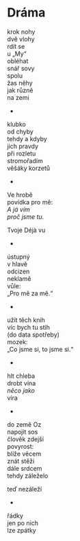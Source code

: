 Dráma
=====

krok nohy  
dvě vlohy  
rdít se  
u „My“  
obléhat  
snář sovy  
spolu  
žas něhy  
jak různě  
na zemi

*

klubko  
od chyby  
tehdy a kdyby  
jich pravdy  
při rozletu  
stromořadím  
věšáky korzetů

*

Ve hrobě  
povídka pro mě:  
*A já vím  
proč jsme tu.*

Tvoje Déjà vu

*

ústupný  
v hlavě  
odcizen  
neklamě  
vůle:  
„Pro mě za mě.“

*

užít těch knih  
víc bych tu stih  
(do data spotřeby)  
mozek:  
„Co jsme si, to jsme si.“

*

hlt chleba  
drobt vína  
*něco jako*  
víra

*

do země Oz  
napojit sos  
člověk zdejší  
povyrost:  
blíže věcem  
znát stěží  
dále srdcem  
tehdy záleželo

teď nezáleží

*

řádky  
jen po nich  
lze zpátky


